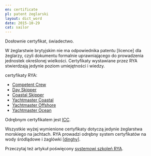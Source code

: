 ```yaml
---
en: certificate
pl: patent żeglarski
layout: dict_word
date: 2015-10-29
cat: sailor
---
```


Dosłownie certyfikat, świadectwo.

W żeglarstwie brytyjskim nie ma odpowiednika patentu [licence] dla żeglarzy, czyli dokumentu formalnie uprawniającego do 
prowadzenia jednostek określonej wielkości. Certyfikaty wystawiane przez RYA stwierdzają jedynie poziom umiejętności i 
wiedzy.

certyfikaty RYA:

* [Competent Crew](/dict/c/competent-crew.html)
* [Day Skipper](/dict/d/day-skipper.html)
* [Coastal Skipper](/dict/c/coastal-skipper.html)
* [Yachtmaster Coastal](/dict/y/yachtmaster-coastal.html)
* [Yachtmaster Offshore](/dict/y/yachtmaster-offshore.html)
* [Yachtmaster Ocean](/dict/y/yachtmaster-ocean.html)

Odrębnym certyfikatem jest [ICC](/dict/i/icc.html).

Wszystkie wyżej wymienione certyfikaty dotyczą jedynie żeglarstwa morskiego na jachtach. RYA prowadzi odrębny system certyfikatów 
na wody śródlądowe i żaglówki [[dinghy](/dict/d/dinghy_2.html)]. 

Przeczytaj też artykuł poświęcony [systemowi szkoleń RYA](/szkolenia-rya/).



